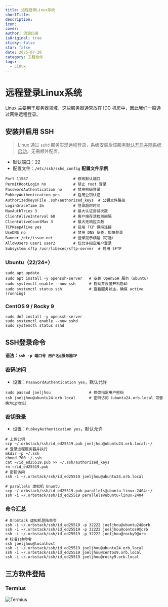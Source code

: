 ```yaml
---
title: 远程登录Linux系统
shortTitle: 
description: 
icon: 
cover: 
author: 流浪码客
isOriginal: true
sticky: false
star: false
date: 2025-07-20
category: 工程协作
tags:
  - Linux
---
```

# 远程登录Linux系统
Linux 主要用于服务器领域，这些服务器通常放在 IDC 机房中，因此我们一般通过网络远程登录。
## 安装并启用 SSH
> Linux 通过 `sshd` 服务实现远程登录，系统安装后该服务<u>默认开启并随系统启动</u>，无需额外配置。
* 默认端口：22
* 配置文件：`/etc/ssh/sshd_config`
**配置文件示例**
```shell
Port 11587                    # 修改默认端口
PermitRootLogin no            # 禁止 root 登录
PasswordAuthentication no     # 禁用密码登录
PubkeyAuthentication yes      # 启用公钥认证
AuthorizedKeysFile .ssh/authorized_keys  # 公钥文件路径
LoginGraceTime 2m             # 登录超时时间
MaxAuthTries 3                # 最大认证尝试次数
ClientAliveInterval 60        # 客户端存活检测间隔
ClientAliveCountMax 3         # 最大无响应次数
TCPKeepAlive yes              # 启用 TCP 保持连接
UseDNS no                     # 禁用 DNS 反查，加快登录
Banner /etc/issue.net         # 登录提示横幅（可选）
AllowUsers user1 user2        # 仅允许指定用户登录
Subsystem sftp /usr/libexec/sftp-server  # 启用 SFTP
```
### Ubuntu（22/24+）
```shell
sudo apt update
sudo apt install -y openssh-server   # 安装 OpenSSH 服务（ubuntu）
sudo systemctl enable --now ssh      # 启动并设置开机启动
sudo systemctl status ssh            # 查看服务状态，确保 active (running)
```
### CentOS 9 / Rocky 9
```shell
sudo dnf install -y openssh-server
sudo systemctl enable --now sshd
sudo systemctl status sshd
```
## SSH登录命令
**语法：`ssh -p 端口号 用户名@服务器IP`**
### 密码访问
* 设置：`PasswordAuthentication yes`，默认允许
```shell
sudo passwd joeljhou                 # 修改指定用户密码
ssh joeljhou@ubuntu24.orb.local      # 密码访问（ubuntu24.orb.local 可替换为ip地址）
```
### 密钥登录
* 设置：`PubkeyAuthentication yes`，默认允许
```shell
# 上传公钥
scp ~/.orbstack/ssh/id_ed25519.pub joeljhou@ubuntu24.orb.local:~/
# 登录远程服务器并执行
mkdir -p ~/.ssh
chmod 700 ~/.ssh
cat ~/id_ed25519.pub >> ~/.ssh/authorized_keys
rm ~/id_ed25519.pub
# 密钥访问
ssh -i ~/.orbstack/ssh/id_ed25519 joeljhou@ubuntu24.orb.local

# parallels 虚拟机 Ununtu
scp ~/.orbstack/ssh/id_ed25519.pub parallels@ubuntu-linux-2404:~/
ssh -i ~/.orbstack/ssh/id_ed25519 parallels@ubuntu-linux-2404
```
### 命令汇总
```shell
# OrbStack 虚拟机登陆命令
ssh -i ~/.orbstack/ssh/id_ed25519 -p 32222 joeljhou@ubuntu24@orb
ssh -i ~/.orbstack/ssh/id_ed25519 -p 32222 joeljhou@centos9@orb
ssh -i ~/.orbstack/ssh/id_ed25519 -p 32222 joeljhou@rocky9@orb
# 标准ssh命令
ssh joeljhou@localhost
ssh -i ~/.orbstack/ssh/id_ed25519 joeljhou@ubuntu24.orb.local
ssh -i ~/.orbstack/ssh/id_ed25519 joeljhou@centos9.orb.local
ssh -i ~/.orbstack/ssh/id_ed25519 joeljhou@rocky9.orb.local
```
## 三方软件登陆
### Termius
![Termius](http://img.geekyspace.cn/pictures/2025/202507210000833.png)
